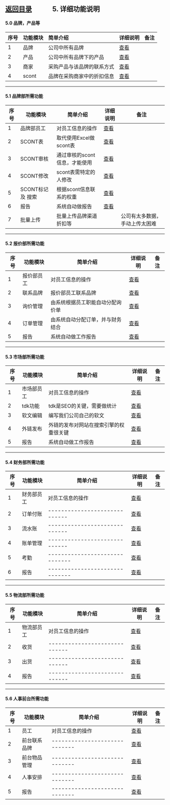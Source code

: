 
## [返回目录](../readme.md)   &nbsp; &nbsp; &nbsp; &nbsp; &nbsp; &nbsp;  5. 详细功能说明

#### 5.0 品牌，产品等
序号  |   功能模块  |         简单介绍        |      详细说明           |  备注
:--- | :--------- | :-------------------- | :---------------------- | -------
  1  |    品牌    |      公司中所有品牌      | [查看](./5_File/0001.md) | 
  2  |    产品    |  公司中所有品牌下的产品   | [查看](./5_File/0002.md) | 
  3  |    商家    | 采购产品与该品牌的联系方式 | [查看](./5_File/0003.md) | 
  4  |    scont  | 品牌在采购商家中的折扣信息  | [查看](./5_File/0004.md) | 

---
#### 5.1 品牌部所需功能
序号 |      功能模块     |            简单介绍          |          详细说明              |  备注
---- | ---------------- | --------------------------- | ----------------------------- | -------
  1  |     品牌部员工    |       对员工信息的操作       | [查看](./5_File/1001brand.md) | 
  2  |     SCONT表      |    取代使用Excel做scont表    | [查看](./5_File/1002brand.md) | 
  3  |    SCONT审核     | 通过审核的scont信息，才能使用 | [查看](./5_File/1003brand.md) | 
  4  |    SCONT修改     |    scont表需特定的人修改     | [查看](./5_File/1004brand.md) | 
  5  | SCONT标记 及 搜索 |    根据scont信息联系的权重   | [查看](./5_File/1005brand.md) | 
  6  |       报告       |       系统自动做报告         | [查看](./5_File/1006brand.md) | 
  7  |     批量上传     |    批量上传品牌渠道折扣等     |                    | 公司有太多数据，手动上传太困难

---
#### 5.2 报价部所需功能
序号 |      功能模块     |            简单介绍          |          详细说明              |  备注
---- | ---------------- | ------------------------- | ----------------------------- | -------
  1  |     报价部员工    |        对员工信息的操作       | [查看](./5_File/2001quoter.md) |
  2  |      联系品牌     |      报价部员工联系品牌       | [查看](./5_File/2002quoter.md) |
  3  |      询价管理     | 由系统根据员工职能自动分配询价单 | [查看](./5_File/2003quoter.md) | 
  4  |      订单管理     | 由系统自动分配订单，并与财务结合 | [查看](./5_File/2004quoter.md) | 
  5  |       报告       |       系统自动做工作报告       | [查看](./5_File/2005quoter.md) | 

---
#### 5.3 市场部所需功能
序号 |      功能模块     |               简单介绍             |          详细说明              |  备注
---- | ---------------- | --------------------------------- | ----------------------------- | -------
  1  |     市场部员工    |           对员工信息的操作         | [查看](./5_File/3001marketer.md) | 
  2  |      tdk功能      |      tdk是SEO的关键，需要做统计    | [查看](./5_File/3002marketer.md) | 
  3  |      软文编辑     |        编写我们公司自己的软文       | [查看](./5_File/3003marketer.md) | 
  4  |      外链发布     |外链的发布对网站在搜索引擎的权重很关键| [查看](./5_File/3004marketer.md) | 
  5  |       报告        |         系统自动做工作报告         | [查看](./5_File/3005marketer.md) | 

---
#### 5.4 财务部所需功能
序号 |      功能模块     |            简单介绍          |          详细说明              |  备注
---- | --------------- | --------------------------- | ----------------------------- | -------
  1  |     财务部员工    |       对员工信息的操作        | [查看](./5_File/4001financer.md) | 
  2  |     订单付账     |-----------------------------| [查看](./5_File/4002financer.md) | 
  3  |      流水账      |-----------------------------| [查看](./5_File/4003financer.md) | 
  4  |      账单管理    |-----------------------------| [查看](./5_File/4004financer.md) | 
  5  |       考勤      |------------------------------| [查看](./5_File/4005financer.md) | 
  6  |       报告      |------------------------------| [查看](./5_File/4006financer.md) | 

---
#### 5.5 物流部所需功能
序号 |      功能模块     |            简单介绍          |          详细说明              |  备注
---- | ---------------- | -------------------------- | ----------------------------- | -------
  1  |     物流部员工    |       对员工信息的操作        | [查看](./5_File/5001logistiker.md) | 
  2  |       收货       |-----------------------------| [查看](./5_File/5002logistiker.md) | 
  3  |       出货       |-----------------------------| [查看](./5_File/5003logistiker.md) | 
  4  |       报告       |-----------------------------| [查看](./5_File/5005logistiker.md) | 

---
#### 5.6 人事前台所需功能
序号 |      功能模块     |            简单介绍          |          详细说明              |  备注
---- | --------------- | --------------------------- | ----------------------------- | -------
  1  |        员工      |       对员工信息的操作        | [查看](./5_File/6001fronter.md)| 
  2  |    前台联系品牌   |-----------------------------| [查看](./5_File/6002fronter.md)| 
  3  |    前台物品管理   |-----------------------------| [查看](./5_File/6003fronter.md)| 
  4  |     人事安排      |-----------------------------| [查看](./5_File/6004fronter.md)| 
  5  |       报告       |-----------------------------| [查看](./5_File/6005fronter.md)| 
